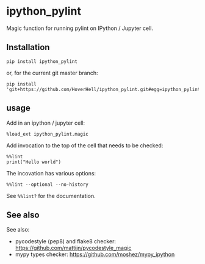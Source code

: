 
# ipython_pylint #

Magic function for running pylint on IPython / Jupyter cell.


## Installation ##


    pip install ipython_pylint

or, for the current git master branch:

    pip install 'git+https://github.com/HoverHell/ipython_pylint.git#egg=ipython_pylint'


## usage ##

Add in an ipython / jupyter cell:

    %load_ext ipython_pylint.magic

Add invocation to the top of the cell that needs to be checked:

    %%lint
    print("Hello world")

The incovation has various options:

    %%lint --optional --no-history

See `%%lint?` for the documentation.


## See also ##

See also:

  * pycodestyle (pep8) and flake8 checker: https://github.com/mattijn/pycodestyle_magic
  * mypy types checker: https://github.com/moshez/mypy_ipython
